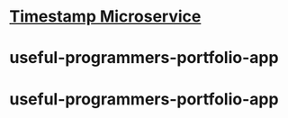 
# [Timestamp Microservice](https://www.freecodecamp.org/learn/apis-and-microservices/apis-and-microservices-projects/timestamp-microservice)
# useful-programmers-portfolio-app
# useful-programmers-portfolio-app
